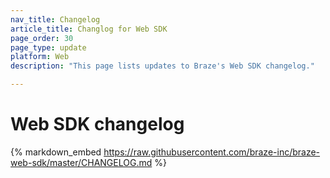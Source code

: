 ```yaml
---
nav_title: Changelog
article_title: Changlog for Web SDK
page_order: 30
page_type: update
platform: Web
description: "This page lists updates to Braze's Web SDK changelog."

---
```


# Web SDK changelog

{% markdown_embed https://raw.githubusercontent.com/braze-inc/braze-web-sdk/master/CHANGELOG.md %}

